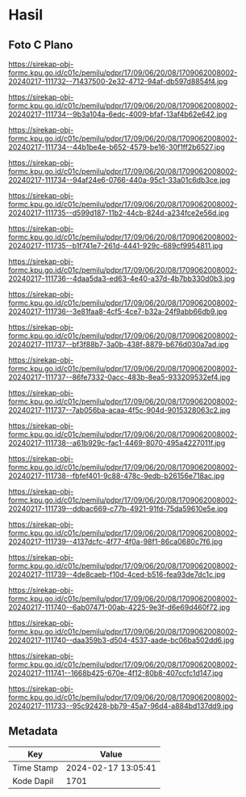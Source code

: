 # Hasil

## Foto C Plano

https://sirekap-obj-formc.kpu.go.id/c01c/pemilu/pdpr/17/09/06/20/08/1709062008002-20240217-111732--71437500-2e32-4712-94af-db597d8854f4.jpg

https://sirekap-obj-formc.kpu.go.id/c01c/pemilu/pdpr/17/09/06/20/08/1709062008002-20240217-111734--9b3a104a-6edc-4009-bfaf-13af4b62e642.jpg

https://sirekap-obj-formc.kpu.go.id/c01c/pemilu/pdpr/17/09/06/20/08/1709062008002-20240217-111734--44b1be4e-b652-4579-be16-30f1ff2b6527.jpg

https://sirekap-obj-formc.kpu.go.id/c01c/pemilu/pdpr/17/09/06/20/08/1709062008002-20240217-111734--94af24e6-0766-440a-95c1-33a01c6db3ce.jpg

https://sirekap-obj-formc.kpu.go.id/c01c/pemilu/pdpr/17/09/06/20/08/1709062008002-20240217-111735--d599d187-11b2-44cb-824d-a234fce2e56d.jpg

https://sirekap-obj-formc.kpu.go.id/c01c/pemilu/pdpr/17/09/06/20/08/1709062008002-20240217-111735--b1f741e7-261d-4441-929c-689cf9954811.jpg

https://sirekap-obj-formc.kpu.go.id/c01c/pemilu/pdpr/17/09/06/20/08/1709062008002-20240217-111736--4daa5da3-ed63-4e40-a37d-4b7bb330d0b3.jpg

https://sirekap-obj-formc.kpu.go.id/c01c/pemilu/pdpr/17/09/06/20/08/1709062008002-20240217-111736--3e81faa8-4cf5-4ce7-b32a-24f9abb66db9.jpg

https://sirekap-obj-formc.kpu.go.id/c01c/pemilu/pdpr/17/09/06/20/08/1709062008002-20240217-111737--bf3f88b7-3a0b-438f-8879-b676d030a7ad.jpg

https://sirekap-obj-formc.kpu.go.id/c01c/pemilu/pdpr/17/09/06/20/08/1709062008002-20240217-111737--86fe7332-0acc-483b-8ea5-933209532ef4.jpg

https://sirekap-obj-formc.kpu.go.id/c01c/pemilu/pdpr/17/09/06/20/08/1709062008002-20240217-111737--7ab056ba-acaa-4f5c-904d-9015328063c2.jpg

https://sirekap-obj-formc.kpu.go.id/c01c/pemilu/pdpr/17/09/06/20/08/1709062008002-20240217-111738--a61b929c-fac1-4469-8070-495a4227011f.jpg

https://sirekap-obj-formc.kpu.go.id/c01c/pemilu/pdpr/17/09/06/20/08/1709062008002-20240217-111738--fbfef401-9c88-478c-9edb-b26156e718ac.jpg

https://sirekap-obj-formc.kpu.go.id/c01c/pemilu/pdpr/17/09/06/20/08/1709062008002-20240217-111739--ddbac669-c77b-4921-91fd-75da59610e5e.jpg

https://sirekap-obj-formc.kpu.go.id/c01c/pemilu/pdpr/17/09/06/20/08/1709062008002-20240217-111739--4137dcfc-4f77-4f0a-98f1-86ca0680c7f6.jpg

https://sirekap-obj-formc.kpu.go.id/c01c/pemilu/pdpr/17/09/06/20/08/1709062008002-20240217-111739--4de8caeb-f10d-4ced-b516-fea93de7dc1c.jpg

https://sirekap-obj-formc.kpu.go.id/c01c/pemilu/pdpr/17/09/06/20/08/1709062008002-20240217-111740--6ab07471-00ab-4225-9e3f-d6e69d460f72.jpg

https://sirekap-obj-formc.kpu.go.id/c01c/pemilu/pdpr/17/09/06/20/08/1709062008002-20240217-111740--daa359b3-d504-4537-aade-bc06ba502dd6.jpg

https://sirekap-obj-formc.kpu.go.id/c01c/pemilu/pdpr/17/09/06/20/08/1709062008002-20240217-111741--1668b425-670e-4f12-80b8-407ccfc1d147.jpg

https://sirekap-obj-formc.kpu.go.id/c01c/pemilu/pdpr/17/09/06/20/08/1709062008002-20240217-111733--95c92428-bb79-45a7-96d4-a884bd137dd9.jpg


## Metadata

| Key        | Value               |
| ---------- | ------------------- |
| Time Stamp | 2024-02-17 13:05:41 |
| Kode Dapil | 1701                |




